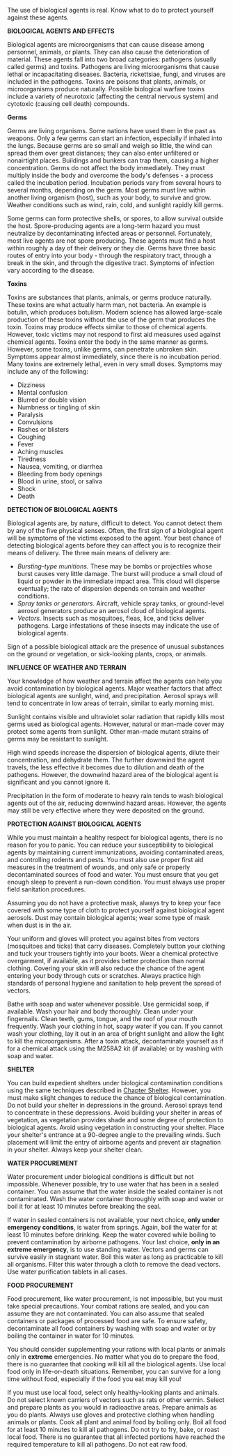 
The use of biological agents is real. Know what to do to protect yourself against these agents.

**BIOLOGICAL AGENTS AND EFFECTS**

Biological agents are microorganisms that can cause disease among personnel, animals, or plants. They can also cause the deterioration of material. These agents fall into two broad categories: pathogens (usually called germs) and toxins. Pathogens are living microorganisms that cause lethal or incapacitating diseases. Bacteria, rickettsiae, fungi, and viruses are included in the pathogens. Toxins are poisons that plants, animals, or microorganisms produce naturally. Possible biological warfare toxins include a variety of neurotoxic (affecting the central nervous system) and cytotoxic (causing cell death) compounds.

**Germs**

Germs are living organisms. Some nations have used them in the past as weapons. Only a few germs can start an infection, especially if inhaled into the lungs. Because germs are so small and weigh so little, the wind can spread them over great distances; they can also enter unfiltered or nonairtight places. Buildings and bunkers can trap them, causing a higher concentration. Germs do not affect the body immediately. They must multiply inside the body and overcome the body's defenses - a process called the incubation period. Incubation periods vary from several hours to several months, depending on the germ. Most germs must live within another living organism (host), such as your body, to survive and grow. Weather conditions such as wind, rain, cold, and sunlight rapidly kill germs.

Some germs can form protective shells, or spores, to allow survival outside the host. Spore-producing agents are a long-term hazard you must neutralize by decontaminating infected areas or personnel. Fortunately, most live agents are not spore producing. These agents must find a host within roughly a day of their delivery or they die. Germs have three basic routes of entry into your body - through the respiratory tract, through a break in the skin, and through the digestive tract. Symptoms of infection vary according to the disease.

**Toxins**

Toxins are substances that plants, animals, or germs produce naturally. These toxins are what actually harm man, not bacteria. An example is botulin, which produces botulism. Modern science has allowed large-scale production of these toxins without the use of the germ that produces the toxin. Toxins may produce effects similar to those of chemical agents. However, toxic victims may not respond to first aid measures used against chemical agents. Toxins enter the body in the same manner as germs. However, some toxins, unlike germs, can penetrate unbroken skin. Symptoms appear almost immediately, since there is no incubation period. Many toxins are extremely lethal, even in very small doses. Symptoms may include any of the following:

* Dizziness
* Mental confusion
* Blurred or double vision
* Numbness or tingling of skin
* Paralysis
* Convulsions
* Rashes or blisters
* Coughing
* Fever
* Aching muscles
* Tiredness
* Nausea, vomiting, or diarrhea
* Bleeding from body openings
* Blood in urine, stool, or saliva
* Shock
* Death

**DETECTION OF BIOLOGICAL AGENTS**

Biological agents are, by nature, difficult to detect. You cannot detect them by any of the five physical senses. Often, the first sign of a biological agent will be symptoms of the victims exposed to the agent. Your best chance of detecting biological agents before they can affect you is to recognize their means of delivery. The three main means of delivery are:

* _Bursting-type munitions._ These may be bombs or projectiles whose burst causes very little damage. The burst will produce a small cloud of liquid or powder in the immediate impact area. This cloud will disperse eventually; the rate of dispersion depends on terrain and weather conditions.
* _Spray tanks or generators._ Aircraft, vehicle spray tanks, or ground-level aerosol generators produce an aerosol cloud of biological agents.
* _Vectors._ Insects such as mosquitoes, fleas, lice, and ticks deliver pathogens. Large infestations of these insects may indicate the use of biological agents.

Sign of a possible biological attack are the presence of unusual substances on the ground or vegetation, or sick-looking plants, crops, or animals.

**INFLUENCE OF WEATHER AND TERRAIN**

Your knowledge of how weather and terrain affect the agents can help you avoid contamination by biological agents. Major weather factors that affect biological agents are sunlight, wind, and precipitation. Aerosol sprays will tend to concentrate in low areas of terrain, similar to early morning mist.

Sunlight contains visible and ultraviolet solar radiation that rapidly kills most germs used as biological agents. However, natural or man-made cover may protect some agents from sunlight. Other man-made mutant strains of germs may be resistant to sunlight.

High wind speeds increase the dispersion of biological agents, dilute their concentration, and dehydrate them. The further downwind the agent travels, the less effective it becomes due to dilution and death of the pathogens. However, the downwind hazard area of the biological agent is significant and you cannot ignore it.

Precipitation in the form of moderate to heavy rain tends to wash biological agents out of the air, reducing downwind hazard areas. However, the agents may still be very effective where they were deposited on the ground.

**PROTECTION AGAINST BIOLOGICAL AGENTS**

While you must maintain a healthy respect for biological agents, there is no reason for you to panic. You can reduce your susceptibility to biological agents by maintaining current immunizations, avoiding contaminated areas, and controlling rodents and pests. You must also use proper first aid measures in the treatment of wounds, and only safe or properly decontaminated sources of food and water. You must ensure that you get enough sleep to prevent a run-down condition. You must always use proper field sanitation procedures.

Assuming you do not have a protective mask, always try to keep your face covered with some type of cloth to protect yourself against biological agent aerosols. Dust may contain biological agents; wear some type of mask when dust is in the air.

Your uniform and gloves will protect you against bites from vectors (mosquitoes and ticks) that carry diseases. Completely button your clothing and tuck your trousers tightly into your boots. Wear a chemical protective overgarment, if available, as it provides better protection than normal clothing. Covering your skin will also reduce the chance of the agent entering your body through cuts or scratches. Always practice high standards of personal hygiene and sanitation to help prevent the spread of vectors.

Bathe with soap and water whenever possible. Use germicidal soap, if available. Wash your hair and body thoroughly. Clean under your fingernails. Clean teeth, gums, tongue, and the roof of your mouth frequently. Wash your clothing in hot, soapy water if you can. If you cannot wash your clothing, lay it out in an area of bright sunlight and allow the light to kill the microorganisms. After a toxin attack, decontaminate yourself as if for a chemical attack using the M258A2 kit (if available) or by washing with soap and water.

**SHELTER**

You can build expedient shelters under biological contamination conditions using the same techniques described in [Chapter Shelter](Shelter). However, you must make slight changes to reduce the chance of biological contamination. Do not build your shelter in depressions in the ground. Aerosol sprays tend to concentrate in these depressions. Avoid building your shelter in areas of vegetation, as vegetation provides shade and some degree of protection to biological agents. Avoid using vegetation in constructing your shelter. Place your shelter's entrance at a 90-degree angle to the prevailing winds. Such placement will limit the entry of airborne agents and prevent air stagnation in your shelter. Always keep your shelter clean.

**WATER PROCUREMENT**

Water procurement under biological conditions is difficult but not impossible. Whenever possible, try to use water that has been in a sealed container. You can assume that the water inside the sealed container is not contaminated. Wash the water container thoroughly with soap and water or boil it for at least 10 minutes before breaking the seal.

If water in sealed containers is not available, your next choice, **only under emergency conditions**, is water from springs. Again, boil the water for at least 10 minutes before drinking. Keep the water covered while boiling to prevent contamination by airborne pathogens. Your last choice, **only in an extreme emergency**, is to use standing water. Vectors and germs can survive easily in stagnant water. Boil this water as long as practicable to kill all organisms. Filter this water through a cloth to remove the dead vectors. Use water purification tablets in all cases.

**FOOD PROCUREMENT**

Food procurement, like water procurement, is not impossible, but you must take special precautions. Your combat rations are sealed, and you can assume they are not contaminated. You can also assume that sealed containers or packages of processed food are safe. To ensure safety, decontaminate all food containers by washing with soap and water or by boiling the container in water for 10 minutes.

You should consider supplementing your rations with local plants or animals only in **extreme** emergencies. No matter what you do to prepare the food, there is no guarantee that cooking will kill all the biological agents. Use local food only in life-or-death situations. Remember, you can survive for a long time without food, especially if the food you eat may kill you!

If you must use local food, select only healthy-looking plants and animals. Do not select known carriers of vectors such as rats or other vermin. Select and prepare plants as you would in radioactive areas. Prepare animals as you do plants. Always use gloves and protective clothing when handling animals or plants. Cook all plant and animal food by boiling only. Boil all food for at least 10 minutes to kill all pathogens. Do not try to fry, bake, or roast local food. There is no guarantee that all infected portions have reached the required temperature to kill all pathogens. Do not eat raw food.
